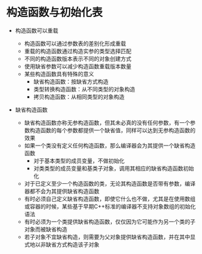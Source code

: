 # 构造函数与初始化表

* 构造函数可以重载
    * 构造函数可以通过参数表的差别化形成重载
    * 重载的构造函数通过构造实参的类型选择匹配
    * 不同的构造函数版本表示不同的对象创建方式
    * 使用缺省参数可以减少构造函数重载版本数量
    * 某些构造函数具有特殊的意义
        * 缺省构造函数：按缺省方式构造
        * 类型转换构造函数：从不同类型的对象构造
        * 拷贝构造函数：从相同类型的对象构造

* 缺省构造函数
  * 缺省构造函数亦称无参构造函数，但其未必真的没有任何参数，有一个参数构造函数的每个参数都提供一个缺省值，同样可以达到无参构造函数的效果
  * 如果一个类没有定义任何构造函数，那么编译器会为其提供一个缺省构造函数
      * 对于基本类型的成员变量，不做初始化
      * 对类类型的成员变量和基类子对象，调用其相应的缺省构造函数初始化
  * 对于已定义至少一个构造函数的类，无论其构造函数是否带有参数，编译器都不会为其提供缺省构造函数
  * 有时必须自己定义缺省构造函数，即使它什么也不做，尤其是在使用数组或容器的时候，某些基于早期C++标准的编译器不支持对象数组的初始化语法
  * 有时必须为一个类提供缺省构造函数，仅仅因为它可能作为另一个类的子对象而被缺省构造
  * 若子对象不宜缺省构造，则需要为父对象提供缺省构造函数，并在其中显式地以非缺省方式构造该子对象







